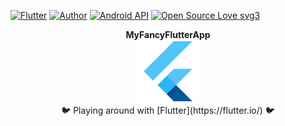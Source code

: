 [![Flutter](https://img.shields.io/badge/Flutter-Yes%20Please-BB42B0.svg)]()
[![Author](https://img.shields.io/badge/Author-code--schreiber-49C6F4.svg)](https://github.com/code-schreiber)
[![Android API](https://img.shields.io/badge/Android_API-16%2B-A4C639.svg)](https://github.com/code-schreiber/MyFancyFlutterApp/blob/master/android/app/build.gradle)
[![Open Source Love svg3](https://badges.frapsoft.com/os/v3/open-source.svg?v=103)](https://github.com/ellerbrock/open-source-badges/)  

<p align="center">
 <b>MyFancyFlutterApp</b>
 <br>
 <img src='https://github.com/code-schreiber/MyFancyFlutterApp/raw/master/android/app/src/main/res/mipmap-xxxhdpi/ic_launcher.png' width='100' height='100'/>
 <br>
 🐦 Playing around with [Flutter](https://flutter.io/) 🐦
</p>
